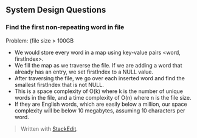 ## System Design Questions

### Find the first non-repeating word in file
Problem:  (file size > 100GB

 - We would store every word in a map using key-value pairs <word, firstIndex>. 
 - We fill the map as we traverse the file. If we are adding a word that already has an entry, we set firstIndex to a NULL value. 
 - After traversing the file, we go over each inserted word and find the smallest firstIndex that is not NULL. 
 - This is a space complexity of O(k) where k is the number of unique words in the file, and a time complexity of O(n) where n is the file size.  
 - If they are English words, which are easily below a million, our space complexity will be below 10 megabytes, assuming 10 characters per word.

> Written with [StackEdit](https://stackedit.io/).
<!--stackedit_data:
eyJoaXN0b3J5IjpbMTE3NTczMzA1NV19
-->